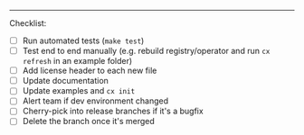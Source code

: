 
---
Checklist:
- [ ] Run automated tests (`make test`)
- [ ] Test end to end manually (e.g. rebuild registry/operator and run `cx refresh` in an example folder)
- [ ] Add license header to each new file
- [ ] Update documentation
- [ ] Update examples and `cx init`
- [ ] Alert team if dev environment changed
- [ ] Cherry-pick into release branches if it's a bugfix
- [ ] Delete the branch once it's merged

